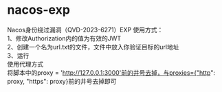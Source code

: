 # nacos-exp
Nacos身份绕过漏洞（QVD-2023-6271）EXP
使用方式：  
1、修改Authorization内的值为有效的JWT  
2、创建一个名为url.txt的文件，文件中放入你验证目标的url地址  
3、运行  
使用代理方式  
将脚本中的proxy = 'http://127.0.0.1:3000'前的井号去掉，与proxies={"http": proxy, "https": proxy}前的井号去掉即可  
